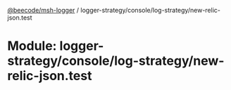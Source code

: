 [@beecode/msh-logger](../README.md) / logger-strategy/console/log-strategy/new-relic-json.test

# Module: logger-strategy/console/log-strategy/new-relic-json.test
